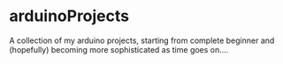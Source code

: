 # arduinoProjects
A collection of my arduino projects, starting from complete beginner and (hopefully) becoming more sophisticated as time goes on....
